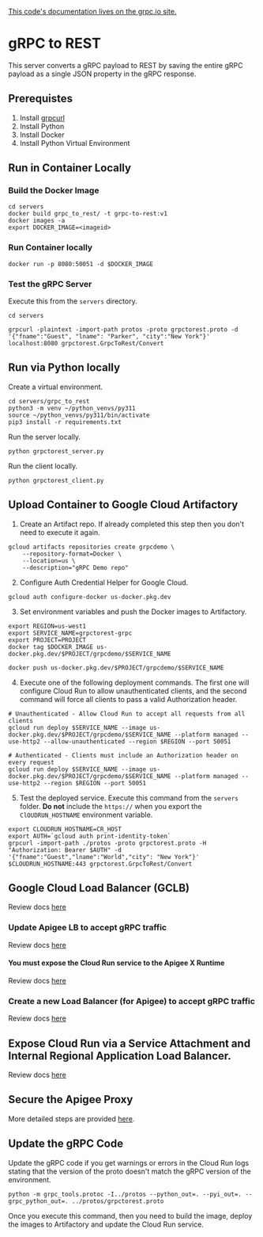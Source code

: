[This code's documentation lives on the grpc.io site.](https://grpc.io/docs/languages/python/quickstart)


# gRPC to REST
This server converts a gRPC payload to REST by saving the entire gRPC payload as a single JSON
property in the gRPC response. 

## Prerequistes
1. Install [grpcurl](https://github.com/fullstorydev/grpcurl)
2. Install Python
3. Install Docker
4. Install Python Virtual Environment


## Run in Container Locally
### Build the Docker Image
```shell
cd servers
docker build grpc_to_rest/ -t grpc-to-rest:v1
docker images -a 
export DOCKER_IMAGE=<imageid>
```

### Run Container locally
```shell
docker run -p 8080:50051 -d $DOCKER_IMAGE
```

### Test the gRPC Server
Execute this from the `servers` directory.

```shell
cd servers

grpcurl -plaintext -import-path protos -proto grpctorest.proto -d '{"fname":"Guest", "lname": "Parker", "city":"New York"}' localhost:8080 grpctorest.GrpcToRest/Convert
```

## Run via Python locally
Create a virtual environment. 
```shell
cd servers/grpc_to_rest
python3 -m venv ~/python_venvs/py311
source ~/python_venvs/py311/bin/activate
pip3 install -r requirements.txt

```

Run the server locally.
```shell
python grpctorest_server.py
```

Run the client locally.
```shell
python grpctorest_client.py
```


## Upload Container to Google Cloud Artifactory
1. Create an Artifact repo. If already completed this step then you don't need to execute it again. 
```shell
gcloud artifacts repositories create grpcdemo \
    --repository-format=Docker \
    --location=us \
    --description="gRPC Demo repo"
```


2. Configure Auth Credential Helper for Google Cloud.
```shell
gcloud auth configure-docker us-docker.pkg.dev
```

3. Set environment variables and push the Docker images to Artifactory.
```shell
export REGION=us-west1
export SERVICE_NAME=grpctorest-grpc
export PROJECT=PROJECT
docker tag $DOCKER_IMAGE us-docker.pkg.dev/$PROJECT/grpcdemo/$SERVICE_NAME

docker push us-docker.pkg.dev/$PROJECT/grpcdemo/$SERVICE_NAME
```

4. Execute one of the following deployment commands. The first one will configure Cloud Run
to allow unauthenticated clients, and the second command will force all clients to pass a valid 
Authorization header.  

```shell
# Unauthenticated - Allow Cloud Run to accept all requests from all clients
gcloud run deploy $SERVICE_NAME --image us-docker.pkg.dev/$PROJECT/grpcdemo/$SERVICE_NAME --platform managed --use-http2 --allow-unauthenticated --region $REGION --port 50051

# Authenticated - Clients must include an Authorization header on every request
gcloud run deploy $SERVICE_NAME --image us-docker.pkg.dev/$PROJECT/grpcdemo/$SERVICE_NAME --platform managed --use-http2 --region $REGION --port 50051
```

5. Test the deployed service.  Execute this command from the `servers` folder. 
**Do not** include the `https://` when you export the `ClOUDRUN_HOSTNAME` environment variable. 

```shell
export CLOUDRUN_HOSTNAME=CR_HOST
export AUTH=`gcloud auth print-identity-token`
grpcurl -import-path ./protos -proto grpctorest.proto -H "Authorization: Bearer $AUTH" -d '{"fname":"Guest","lname":"World","city": "New York"}' $CLOUDRUN_HOSTNAME:443 grpctorest.GrpcToRest/Convert
```

## Google Cloud Load Balancer (GCLB)
Review docs [here](../helloworld/README.md#google-cloud-load-balancer-gclb)

### Update Apigee LB to accept gRPC traffic
Review docs [here](../helloworld/README.md#update-apigee-lb-to-accept-grpc-traffic)
 

#### You must expose the Cloud Run service to the Apigee X Runtime
Review docs [here](../helloworld/README.md#you-must-expose-the-cloud-run-service-to-the-apigee-x-runtime)


### Create a new Load Balancer (for Apigee) to accept gRPC traffic
Review docs [here](../helloworld/README.md#create-a-new-load-balancer-for-apigee-to-accept-grpc-traffic)


## Expose Cloud Run via a Service Attachment and Internal Regional Application Load Balancer.
Review docs [here](../helloworld/README.md#expose-cloud-run-via-a-service-attachment-and-internal-regional-application-load-balancer)


## Secure the Apigee Proxy
More detailed steps are provided [here](../../apigee_proxies/helloworld_grpc/README.md).


## Update the gRPC Code
Update the gRPC code if you get warnings or errors in the Cloud Run logs stating that the version of the proto doesn't 
match the gRPC version of the environment.

```shell
python -m grpc_tools.protoc -I../protos --python_out=. --pyi_out=. --grpc_python_out=. ../protos/grpctorest.proto

```

Once you execute this command, then you need to build the image, deploy the images to Artifactory and update the Cloud Run service. 